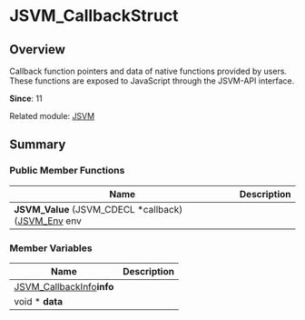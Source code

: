 # JSVM_CallbackStruct


## Overview

Callback function pointers and data of native functions provided by users. These functions are exposed to JavaScript through the JSVM-API interface.

**Since**: 11

Related module: [JSVM](_j_s_v_m.md)


## Summary


### Public Member Functions

| Name| Description| 
| -------- | -------- |
| **JSVM_Value** (JSVM_CDECL \*callback)([JSVM_Env](_j_s_v_m.md#jsvm_env) env |  | 


### Member Variables

| Name| Description| 
| -------- | -------- |
| [JSVM_CallbackInfo](_j_s_v_m.md#jsvm_callbackinfo)**info** |  | 
|  void \* **data** |  | 
